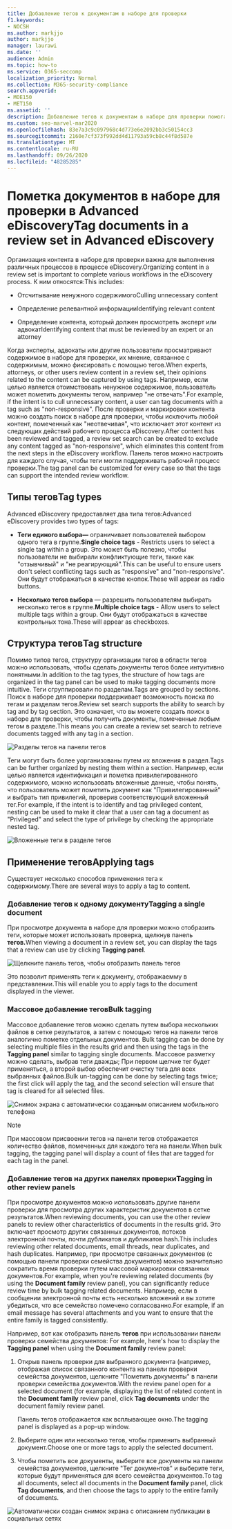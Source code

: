 ```yaml
---
title: Добавление тегов к документам в наборе для проверки
f1.keywords:
- NOCSH
ms.author: markjjo
author: markjjo
manager: laurawi
ms.date: ''
audience: Admin
ms.topic: how-to
ms.service: O365-seccomp
localization_priority: Normal
ms.collection: M365-security-compliance
search.appverid:
- MOE150
- MET150
ms.assetid: ''
description: Добавление тегов к документам в наборе для проверки помогает удалить ненужный контент и определить релевантный контент в случае Advanced eDiscovery.
ms.custom: seo-marvel-mar2020
ms.openlocfilehash: 83e7a3c9c097968c4d773e6e2092bb3c50154cc3
ms.sourcegitcommit: 2160e7cf373f992dd4d11793a59cb8c44f8d587e
ms.translationtype: MT
ms.contentlocale: ru-RU
ms.lasthandoff: 09/26/2020
ms.locfileid: "48285285"
---
```

# <a name="tag-documents-in-a-review-set-in-advanced-ediscovery"></a><span data-ttu-id="9ff6e-103">Пометка документов в наборе для проверки в Advanced eDiscovery</span><span class="sxs-lookup"><span data-stu-id="9ff6e-103">Tag documents in a review set in Advanced eDiscovery</span></span>

<span data-ttu-id="9ff6e-104">Организация контента в наборе для проверки важна для выполнения различных процессов в процессе eDiscovery.</span><span class="sxs-lookup"><span data-stu-id="9ff6e-104">Organizing content in a review set is important to complete various workflows in the eDiscovery process.</span></span> <span data-ttu-id="9ff6e-105">К ним относятся:</span><span class="sxs-lookup"><span data-stu-id="9ff6e-105">This includes:</span></span>

- <span data-ttu-id="9ff6e-106">Отсчитывание ненужного содержимого</span><span class="sxs-lookup"><span data-stu-id="9ff6e-106">Culling unnecessary content</span></span>

- <span data-ttu-id="9ff6e-107">Определение релевантной информации</span><span class="sxs-lookup"><span data-stu-id="9ff6e-107">Identifying relevant content</span></span>
 
- <span data-ttu-id="9ff6e-108">Определение контента, который должен просмотреть эксперт или адвокат</span><span class="sxs-lookup"><span data-stu-id="9ff6e-108">Identifying content that must be reviewed by an expert or an attorney</span></span>

<span data-ttu-id="9ff6e-109">Когда эксперты, адвокаты или другие пользователи просматривают содержимое в наборе для проверки, их мнение, связанное с содержимым, можно фиксировать с помощью тегов.</span><span class="sxs-lookup"><span data-stu-id="9ff6e-109">When experts, attorneys, or other users review content in a review set, their opinions related to the content can be captured by using tags.</span></span> <span data-ttu-id="9ff6e-110">Например, если целью является отоимствовать ненужное содержимое, пользователь может пометить документы тегом, например "не отвечать".</span><span class="sxs-lookup"><span data-stu-id="9ff6e-110">For example, if the intent is to cull unnecessary content, a user can tag documents with a tag such as "non-responsive".</span></span> <span data-ttu-id="9ff6e-111">После проверки и маркировки контента можно создать поиск в наборе для проверки, чтобы исключить любой контент, помеченный как "неотвечивая", что исключает этот контент из следующих действий рабочего процесса eDiscovery.</span><span class="sxs-lookup"><span data-stu-id="9ff6e-111">After content has been reviewed and tagged, a review set search can be created to exclude any content tagged as "non-responsive", which eliminates this content from the next steps in the eDiscovery workflow.</span></span> <span data-ttu-id="9ff6e-112">Панель тегов можно настроить для каждого случая, чтобы теги могли поддерживать рабочий процесс проверки.</span><span class="sxs-lookup"><span data-stu-id="9ff6e-112">The tag panel can be customized for every case so that the tags can support the intended review workflow.</span></span>

## <a name="tag-types"></a><span data-ttu-id="9ff6e-113">Типы тегов</span><span class="sxs-lookup"><span data-stu-id="9ff6e-113">Tag types</span></span>

<span data-ttu-id="9ff6e-114">Advanced eDiscovery предоставляет два типа тегов:</span><span class="sxs-lookup"><span data-stu-id="9ff6e-114">Advanced eDiscovery provides two types of tags:</span></span>

- <span data-ttu-id="9ff6e-115">**Теги единого выбора—** ограничивает пользователей выбором одного тега в группе.</span><span class="sxs-lookup"><span data-stu-id="9ff6e-115">**Single choice tags** - Restricts users to select a single tag within a group.</span></span> <span data-ttu-id="9ff6e-116">Это может быть полезно, чтобы пользователи не выбирали конфликтующие теги, такие как "отзывчивый" и "не реагирующий".</span><span class="sxs-lookup"><span data-stu-id="9ff6e-116">This can be useful to ensure users don't select conflicting tags such as "responsive" and "non-responsive".</span></span> <span data-ttu-id="9ff6e-117">Они будут отображаться в качестве кнопок.</span><span class="sxs-lookup"><span data-stu-id="9ff6e-117">These will appear as radio buttons.</span></span>

- <span data-ttu-id="9ff6e-118">**Несколько тегов выбора** — разрешить пользователям выбирать несколько тегов в группе.</span><span class="sxs-lookup"><span data-stu-id="9ff6e-118">**Multiple choice tags** - Allow users to select multiple tags within a group.</span></span> <span data-ttu-id="9ff6e-119">Они будут отображаться в качестве контрольных тона.</span><span class="sxs-lookup"><span data-stu-id="9ff6e-119">These will appear as checkboxes.</span></span>

## <a name="tag-structure"></a><span data-ttu-id="9ff6e-120">Структура тегов</span><span class="sxs-lookup"><span data-stu-id="9ff6e-120">Tag structure</span></span>

<span data-ttu-id="9ff6e-121">Помимо типов тегов, структуру организации тегов в области тегов можно использовать, чтобы сделать документы тегов более интуитивно понятными.</span><span class="sxs-lookup"><span data-stu-id="9ff6e-121">In addition to the tag types, the structure of how tags are organized in the tag panel can be used to make tagging documents more intuitive.</span></span> <span data-ttu-id="9ff6e-122">Теги сгруппировали по разделам.</span><span class="sxs-lookup"><span data-stu-id="9ff6e-122">Tags are grouped by sections.</span></span> <span data-ttu-id="9ff6e-123">Поиск в наборе для проверки поддерживает возможность поиска по тегам и разделам тегов.</span><span class="sxs-lookup"><span data-stu-id="9ff6e-123">Review set search supports the ability to search by tag and by tag section.</span></span> <span data-ttu-id="9ff6e-124">Это означает, что вы можете создать поиск в наборе для проверки, чтобы получить документы, помеченные любым тегом в разделе.</span><span class="sxs-lookup"><span data-stu-id="9ff6e-124">This means you can create a review set search to retrieve documents tagged with any tag in a section.</span></span>

![Разделы тегов на панели тегов](../media/Tagtypes.png)

<span data-ttu-id="9ff6e-126">Теги могут быть более уорганизованы путем их вложения в раздел.</span><span class="sxs-lookup"><span data-stu-id="9ff6e-126">Tags can be further organized by nesting them within a section.</span></span> <span data-ttu-id="9ff6e-127">Например, если целью является идентификация и пометка привилегированного содержимого, можно использовать вложенные данные, чтобы понять, что пользователь может пометить документ как "Привилегированный" и выбрать тип привилегий, проверив соответствующий вложенный тег.</span><span class="sxs-lookup"><span data-stu-id="9ff6e-127">For example, if the intent is to identify and tag privileged content, nesting can be used to make it clear that a user can tag a document as "Privileged" and select the type of privilege by checking the appropriate nested tag.</span></span>

![Вложенные теги в разделе тегов](../media/Nestingtags.png)

## <a name="applying-tags"></a><span data-ttu-id="9ff6e-129">Применение тегов</span><span class="sxs-lookup"><span data-stu-id="9ff6e-129">Applying tags</span></span>

<span data-ttu-id="9ff6e-130">Существует несколько способов применения тега к содержимому.</span><span class="sxs-lookup"><span data-stu-id="9ff6e-130">There are several ways to apply a tag to content.</span></span>

### <a name="tagging-a-single-document"></a><span data-ttu-id="9ff6e-131">Добавление тегов к одному документу</span><span class="sxs-lookup"><span data-stu-id="9ff6e-131">Tagging a single document</span></span>

<span data-ttu-id="9ff6e-132">При просмотре документа в наборе для проверки можно отобразить теги, которые может использовать проверка, щелкнув панель **тегов.**</span><span class="sxs-lookup"><span data-stu-id="9ff6e-132">When viewing a document in a review set, you can display the tags that a review can use by clicking **Tagging panel**.</span></span>

![Щелкните панель тегов, чтобы отобразить панель тегов](../media/Singledoctag.png)

<span data-ttu-id="9ff6e-134">Это позволит применять теги к документу, отображаемму в представлении.</span><span class="sxs-lookup"><span data-stu-id="9ff6e-134">This will enable you to apply tags to the document displayed in the viewer.</span></span>

### <a name="bulk-tagging"></a><span data-ttu-id="9ff6e-135">Массовое добавление тегов</span><span class="sxs-lookup"><span data-stu-id="9ff6e-135">Bulk tagging</span></span>

<span data-ttu-id="9ff6e-136">Массовое добавление тегов можно сделать путем выбора нескольких файлов в сетке результатов, а затем с помощью тегов на панели тегов аналогично пометке отдельных документов. </span><span class="sxs-lookup"><span data-stu-id="9ff6e-136">Bulk tagging can be done by selecting multiple files in the results grid and then using the tags in the **Tagging panel** similar to tagging single documents.</span></span> <span data-ttu-id="9ff6e-137">Массовое разметку можно сделать, выбрав теги дважды; При первом щелчке тег будет применяться, а второй выбор обеспечит очистку тега для всех выбранных файлов.</span><span class="sxs-lookup"><span data-stu-id="9ff6e-137">Bulk un-tagging can be done by selecting tags twice; the first click will apply the tag, and the second selection will ensure that tag is cleared for all selected files.</span></span>

![Снимок экрана с автоматически созданным описанием мобильного телефона](../media/Bulktag.png)

> [!NOTE]
> <span data-ttu-id="9ff6e-139">При массовом присвоении тегов на панели тегов отображается количество файлов, помеченных для каждого тега на панели.</span><span class="sxs-lookup"><span data-stu-id="9ff6e-139">When bulk tagging, the tagging panel will display a count of files that are tagged for each tag in the panel.</span></span>

### <a name="tagging-in-other-review-panels"></a><span data-ttu-id="9ff6e-140">Добавление тегов на других панелях проверки</span><span class="sxs-lookup"><span data-stu-id="9ff6e-140">Tagging in other review panels</span></span>

<span data-ttu-id="9ff6e-141">При просмотре документов можно использовать другие панели проверки для просмотра других характеристик документов в сетке результатов.</span><span class="sxs-lookup"><span data-stu-id="9ff6e-141">When reviewing documents, you can use the other review panels to review other characteristics of documents in the results grid.</span></span> <span data-ttu-id="9ff6e-142">Это включает просмотр других связанных документов, потоков электронной почты, почти дубликатов и дубликатов hash.</span><span class="sxs-lookup"><span data-stu-id="9ff6e-142">This includes reviewing other related documents, email threads, near duplicates, and hash duplicates.</span></span> <span data-ttu-id="9ff6e-143">Например, при просмотре связанных документов (с помощью  панели проверки семейства документов) можно значительно сократить время проверки путем массовой маркировки связанных документов.</span><span class="sxs-lookup"><span data-stu-id="9ff6e-143">For example, when you're reviewing related documents (by using the **Document family** review panel), you can significantly reduce review time by bulk tagging related documents.</span></span> <span data-ttu-id="9ff6e-144">Например, если в сообщении электронной почты есть несколько вложений и вы хотите убедиться, что все семейство помечено согласованно.</span><span class="sxs-lookup"><span data-stu-id="9ff6e-144">For example, if an email message has several attachments and you want to ensure that the entire family is tagged consistently.</span></span>

<span data-ttu-id="9ff6e-145">Например, вот как отобразить панель **тегов** при использовании панели проверки семейства документов: </span><span class="sxs-lookup"><span data-stu-id="9ff6e-145">For example, here's how to display the **Tagging panel** when using the **Document family** review panel:</span></span>

1. <span data-ttu-id="9ff6e-146">Открыв панель проверки для выбранного документа (например, отображая список  связанного контента  на панели проверки семейства документов, щелкните "Пометить документы" в панели проверки семейства документов.</span><span class="sxs-lookup"><span data-stu-id="9ff6e-146">With the review panel open for a selected document (for example, displaying the list of related content in the **Document family** review panel, click **Tag documents** under the document family review panel.</span></span>

   <span data-ttu-id="9ff6e-147">Панель тегов отображается как всплывающее окно.</span><span class="sxs-lookup"><span data-stu-id="9ff6e-147">The tagging panel is displayed as a pop-up window.</span></span>

2. <span data-ttu-id="9ff6e-148">Выберите один или несколько тегов, чтобы применить выбранный документ.</span><span class="sxs-lookup"><span data-stu-id="9ff6e-148">Choose one or more tags to apply the selected document.</span></span> 

3. <span data-ttu-id="9ff6e-149">Чтобы пометить все документы,  выберите все документы на панели семейства документов, щелкните "Тег документов" и выберите теги, которые будут применяться для всего семейства документов.</span><span class="sxs-lookup"><span data-stu-id="9ff6e-149">To tag all documents, select all documents in the **Document family** panel, click **Tag documents**, and then choose the tags to apply to the entire family of documents.</span></span>

![Автоматически создан снимок экрана с описанием публикации в социальных сетях](../media/Relatedtag.png)
